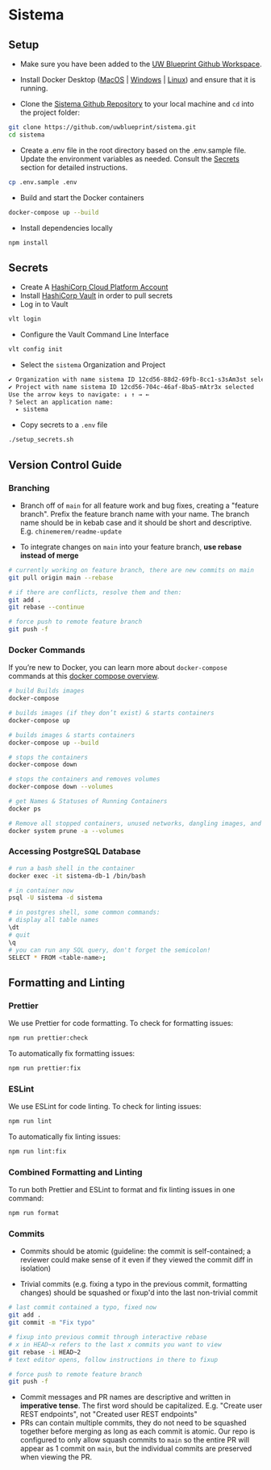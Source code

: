 # Sistema

## Setup

- Make sure you have been added to the [UW Blueprint Github Workspace](https://github.com/uwblueprint/).
- Install Docker Desktop ([MacOS](https://docs.docker.com/docker-for-mac/install/) | [Windows](https://docs.docker.com/desktop/install/windows-install/) | [Linux](https://docs.docker.com/engine/install/#server)) and ensure that it is running.

- Clone the [Sistema Github Repository](https://github.com/uwblueprint/sistema) to your local machine and `cd` into the project folder:

```bash
git clone https://github.com/uwblueprint/sistema.git
cd sistema
```

- Create a .env file in the root directory based on the .env.sample file. Update
  the environment variables as needed. Consult the [Secrets](#secrets) section
  for detailed instructions.

```bash
cp .env.sample .env
```

- Build and start the Docker containers

```bash
docker-compose up --build
```

- Install dependencies locally

```bash
npm install
```

## Secrets

- Create A [HashiCorp Cloud Platform Account](https://portal.cloud.hashicorp.com/sign-in?ajs_aid=9085f07d-f411-42b4-855b-72795f4fdbcc&product_intent=vault)
- Install [HashiCorp Vault](https://developer.hashicorp.com/hcp/tutorials/get-started-hcp-vault-secrets/hcp-vault-secrets-install-cli#install-hcp-vault-secrets-cli) in order to pull secrets
- Log in to Vault

```bash
vlt login
```

- Configure the Vault Command Line Interface

```bash
vlt config init
```

- Select the `sistema` Organization and Project

```bash
✔ Organization with name sistema ID 12cd56-88d2-69fb-8cc1-s3sAm3st selected
✔ Project with name sistema ID 12cd56-704c-46af-8ba5-mAtr3x selected
Use the arrow keys to navigate: ↓ ↑ → ←
? Select an application name:
  ▸ sistema
```

- Copy secrets to a `.env` file

```bash
./setup_secrets.sh
```

## Version Control Guide

### Branching

- Branch off of `main` for all feature work and bug fixes, creating a "feature branch". Prefix the feature branch name with your name. The branch name should be in kebab case and it should be short and descriptive. E.g. `chinemerem/readme-update`

- To integrate changes on `main` into your feature branch, **use rebase instead of merge**

```bash
# currently working on feature branch, there are new commits on main
git pull origin main --rebase

# if there are conflicts, resolve them and then:
git add .
git rebase --continue

# force push to remote feature branch
git push -f
```

### Docker Commands

If you’re new to Docker, you can learn more about `docker-compose` commands at
this [docker compose overview](https://docs.docker.com/compose/reference/).

```bash
# build Builds images
docker-compose
```

```bash
# builds images (if they don’t exist) & starts containers
docker-compose up
```

```bash
# builds images & starts containers
docker-compose up --build
```

```bash
# stops the containers
docker-compose down
```

```bash
# stops the containers and removes volumes
docker-compose down --volumes
```

```bash
# get Names & Statuses of Running Containers
docker ps
```

```bash
# Remove all stopped containers, unused networks, dangling images, and build cache
docker system prune -a --volumes
```

### Accessing PostgreSQL Database

```bash
# run a bash shell in the container
docker exec -it sistema-db-1 /bin/bash

# in container now
psql -U sistema -d sistema

# in postgres shell, some common commands:
# display all table names
\dt
# quit
\q
# you can run any SQL query, don't forget the semicolon!
SELECT * FROM <table-name>;
```

## Formatting and Linting

### Prettier

We use Prettier for code formatting. To check for formatting issues:

```bash
npm run prettier:check
```

To automatically fix formatting issues:

```bash
npm run prettier:fix
```

### ESLint

We use ESLint for code linting. To check for linting issues:

```bash
npm run lint
```

To automatically fix linting issues:

```bash
npm run lint:fix
```

### Combined Formatting and Linting

To run both Prettier and ESLint to format and fix linting issues in one command:

```bash
npm run format
```

### Commits

- Commits should be atomic (guideline: the commit is self-contained; a reviewer could make sense of it even if they viewed the commit diff in isolation)

- Trivial commits (e.g. fixing a typo in the previous commit, formatting changes) should be squashed or fixup'd into the last non-trivial commit

```bash
# last commit contained a typo, fixed now
git add .
git commit -m "Fix typo"

# fixup into previous commit through interactive rebase
# x in HEAD~x refers to the last x commits you want to view
git rebase -i HEAD~2
# text editor opens, follow instructions in there to fixup

# force push to remote feature branch
git push -f
```

- Commit messages and PR names are descriptive and written in **imperative tense**. The first word should be capitalized. E.g. "Create user REST endpoints", not "Created user REST endpoints"
- PRs can contain multiple commits, they do not need to be squashed together before merging as long as each commit is atomic. Our repo is configured to only allow squash commits to `main` so the entire PR will appear as 1 commit on `main`, but the individual commits are preserved when viewing the PR.
